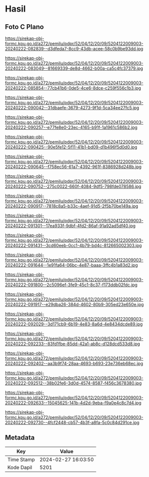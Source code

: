 # Hasil

## Foto C Plano

https://sirekap-obj-formc.kpu.go.id/a272/pemilu/pdpr/52/04/12/20/09/5204122009003-20240222-082839--d3dfeda7-8cc9-43db-acee-58c0b9be93dd.jpg

https://sirekap-obj-formc.kpu.go.id/a272/pemilu/pdpr/52/04/12/20/09/5204122009003-20240222-083049--81669339-de8d-4662-b00a-ca5c4fc37379.jpg

https://sirekap-obj-formc.kpu.go.id/a272/pemilu/pdpr/52/04/12/20/09/5204122009003-20240222-085854--77cb41b6-0de5-4ce6-8dce-c259f556c1b3.jpg

https://sirekap-obj-formc.kpu.go.id/a272/pemilu/pdpr/52/04/12/20/09/5204122009003-20240222-090042--31dbaefe-3679-4273-9f1d-5ca34ee27fc5.jpg

https://sirekap-obj-formc.kpu.go.id/a272/pemilu/pdpr/52/04/12/20/09/5204122009003-20240222-090257--e77fe8e0-23ec-4165-b91f-1a1961c586b2.jpg

https://sirekap-obj-formc.kpu.go.id/a272/pemilu/pdpr/52/04/12/20/09/5204122009003-20240222-090425--90e5fe12-5f11-41b1-bd09-d1b496f5d0d0.jpg

https://sirekap-obj-formc.kpu.go.id/a272/pemilu/pdpr/52/04/12/20/09/5204122009003-20240222-090645--f758ec56-61a7-4392-961f-8386928d248b.jpg

https://sirekap-obj-formc.kpu.go.id/a272/pemilu/pdpr/52/04/12/20/09/5204122009003-20240222-090752--275c0022-660f-4084-9df5-798fde078586.jpg

https://sirekap-obj-formc.kpu.go.id/a272/pemilu/pdpr/52/04/12/20/09/5204122009003-20240222-090917--7818c8a5-b33c-4aef-91d5-2f5b70be149a.jpg

https://sirekap-obj-formc.kpu.go.id/a272/pemilu/pdpr/52/04/12/20/09/5204122009003-20240222-091301--17ea933f-9dbf-4fd2-86af-91a92ad5df40.jpg

https://sirekap-obj-formc.kpu.go.id/a272/pemilu/pdpr/52/04/12/20/09/5204122009003-20240222-091431--3cd60eeb-0cc1-4b79-bd4c-812665002303.jpg

https://sirekap-obj-formc.kpu.go.id/a272/pemilu/pdpr/52/04/12/20/09/5204122009003-20240222-091644--1e91fa64-06bc-4e87-baaa-3ffc4b1a83d2.jpg

https://sirekap-obj-formc.kpu.go.id/a272/pemilu/pdpr/52/04/12/20/09/5204122009003-20240222-091800--2c5096ef-3fe9-45c1-8c37-f173ddb02fdc.jpg

https://sirekap-obj-formc.kpu.go.id/a272/pemilu/pdpr/52/04/12/20/09/5204122009003-20240222-091917--e29dba26-384d-4602-80b9-305ed23e650e.jpg

https://sirekap-obj-formc.kpu.go.id/a272/pemilu/pdpr/52/04/12/20/09/5204122009003-20240222-092029--3d171cb9-6b19-4e83-8a6d-4e8434dcde89.jpg

https://sirekap-obj-formc.kpu.go.id/a272/pemilu/pdpr/52/04/12/20/09/5204122009003-20240222-092233--83fd1fbe-85dd-42a1-ab8c-d128dcd533d8.jpg

https://sirekap-obj-formc.kpu.go.id/a272/pemilu/pdpr/52/04/12/20/09/5204122009003-20240222-092402--aa3b9f74-28aa-4693-b693-23e736eb68ec.jpg

https://sirekap-obj-formc.kpu.go.id/a272/pemilu/pdpr/52/04/12/20/09/5204122009003-20240222-092512--38b02fe6-3d0d-4574-8587-f456c3678380.jpg

https://sirekap-obj-formc.kpu.go.id/a272/pemilu/pdpr/52/04/12/20/09/5204122009003-20240222-092633--15045625-141b-4d2d-9eba-f9a0e4c8c7d4.jpg

https://sirekap-obj-formc.kpu.go.id/a272/pemilu/pdpr/52/04/12/20/09/5204122009003-20240222-092730--4fcf2448-cb57-4b3f-a8fa-5c0c84d291ce.jpg


## Metadata

| Key        | Value               |
| ---------- | ------------------- |
| Time Stamp | 2024-02-27 16:03:50 |
| Kode Dapil | 5201                |



